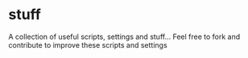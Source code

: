 # stuff
A collection of useful scripts, settings and stuff...
Feel free to fork and contribute to improve these scripts and settings
